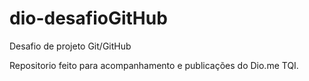 # dio-desafioGitHub
Desafio de projeto Git/GitHub

<p> Repositorio feito para acompanhamento e publicações do Dio.me TQI. </p>
